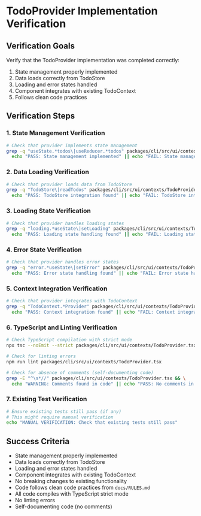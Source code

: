 # TodoProvider Implementation Verification

## Verification Goals

Verify that the TodoProvider implementation was completed correctly:

1. State management properly implemented
2. Data loads correctly from TodoStore
3. Loading and error states handled
4. Component integrates with existing TodoContext
5. Follows clean code practices

## Verification Steps

### 1. State Management Verification

```bash
# Check that provider implements state management
grep -q "useState.*todos\|useReducer.*todos" packages/cli/src/ui/contexts/TodoProvider.tsx && \
  echo "PASS: State management implemented" || echo "FAIL: State management missing"
```

### 2. Data Loading Verification

```bash
# Check that provider loads data from TodoStore
grep -q "TodoStore\|readTodos" packages/cli/src/ui/contexts/TodoProvider.tsx && \
  echo "PASS: TodoStore integration found" || echo "FAIL: TodoStore integration missing"
```

### 3. Loading State Verification

```bash
# Check that provider handles loading states
grep -q "loading.*useState\|setLoading" packages/cli/src/ui/contexts/TodoProvider.tsx && \
  echo "PASS: Loading state handling found" || echo "FAIL: Loading state handling missing"
```

### 4. Error State Verification

```bash
# Check that provider handles error states
grep -q "error.*useState\|setError" packages/cli/src/ui/contexts/TodoProvider.tsx && \
  echo "PASS: Error state handling found" || echo "FAIL: Error state handling missing"
```

### 5. Context Integration Verification

```bash
# Check that provider integrates with TodoContext
grep -q "TodoContext.*Provider" packages/cli/src/ui/contexts/TodoProvider.tsx && \
  echo "PASS: Context integration found" || echo "FAIL: Context integration missing"
```

### 6. TypeScript and Linting Verification

```bash
# Check TypeScript compilation with strict mode
npx tsc --noEmit --strict packages/cli/src/ui/contexts/TodoProvider.tsx

# Check for linting errors
npm run lint packages/cli/src/ui/contexts/TodoProvider.tsx

# Check for absence of comments (self-documenting code)
grep -E "^\s*//" packages/cli/src/ui/contexts/TodoProvider.tsx && \
  echo "WARNING: Comments found in code" || echo "PASS: No comments in code"
```

### 7. Existing Test Verification

```bash
# Ensure existing tests still pass (if any)
# This might require manual verification
echo "MANUAL VERIFICATION: Check that existing tests still pass"
```

## Success Criteria

- State management properly implemented
- Data loads correctly from TodoStore
- Loading and error states handled
- Component integrates with existing TodoContext
- No breaking changes to existing functionality
- Code follows clean code practices from `docs/RULES.md`
- All code compiles with TypeScript strict mode
- No linting errors
- Self-documenting code (no comments)